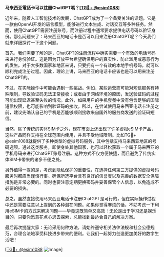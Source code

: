 **马来西亚電話卡可以註冊ChatGPT嗎？[[TG💪+ @esim1088](https://t.me/s/esim1088)]**

近年来，随着人工智能技术的发展，ChatGPT成为了一个备受关注的话题。它是一款由OpenAI开发的语言模型，能够进行文本生成、对话交互等多种任务。然而，使用ChatGPT需要注册账号，而注册过程中通常要求提供电话号码以验证身份。那么问题来了：马来西亚的电话卡是否可以用来注册ChatGPT呢？今天我们就来详细探讨一下这个问题。

首先，我们需要了解的是，ChatGPT的注册流程中确实需要一个有效的电话号码来进行身份验证。这是因为开放平台希望确保用户的真实性，防止滥用或恶意行为的发生。对于大多数国家和地区来说，只要拥有一个有效的本地手机号码，就可以顺利完成注册过程。因此，理论上讲，马来西亚的电话卡应该也是可以用来注册ChatGPT的。

不过，在实际操作中可能会遇到一些挑战。例如，某些运营商可能对短信服务有特殊限制，导致验证码无法正常接收；或者由于网络环境的原因，发送验证码的过程可能出现延迟甚至失败的情况。此外，如果用户的手机套餐中没有包含足够的国际短信权限，也可能影响到验证码的接收。所以，在尝试使用马来西亚电话卡注册之前，建议先确认自己的手机是否能够顺利接收来自国外的服务商发送的验证码短信。

当然，除了传统的实体SIM卡之外，现在市面上还出现了许多虚拟eSIM卡产品，这些产品同样支持在全球范围内使用，并且不受地域限制。比如TG💪+ @esim1088就提供了多种类型的虚拟号码服务，其中包括支持马来西亚地区的号码选项。通过这类服务，即使身处其他国家，也可以轻松获取一个属于马来西亚的手机号码来进行ChatGPT账号注册。这种方式不仅方便快捷，而且避免了传统实体SIM卡带来的诸多不便之处。

另外值得一提的是，考虑到隐私保护的重要性，在选择任何第三方提供的虚拟号码服务时都应当谨慎行事。确保所选平台具有良好的信誉度以及完善的数据安全保障措施是非常必要的。同时也要注意定期更换密码并妥善保管个人信息，以免造成不必要的损失。

总之，虽然直接使用马来西亚电话卡注册ChatGPT是可行的，但在实际操作过程中还是需要注意以上提到的各种潜在问题。如果你觉得麻烦的话，不妨考虑一下利用eSIM卡的方式来解决问题——毕竟这既简单又高效！无论是出于学习还是娱乐目的，只要你愿意花点心思去探索，总能找到最适合自己的解决方案。

最后再次提醒大家：无论采用何种方法，请始终遵守相关法律法规和社会公德规范，合理合法地享受科技进步带来的便利。让我们一起努力创造更加美好的数字生活吧！

[[TG💪+ @esim1088](https://t.me/s/esim1088) ![Image](https://i.postimg.cc/4NQfJmqS/Snipaste-2025-05-13-00-14-12.png)]